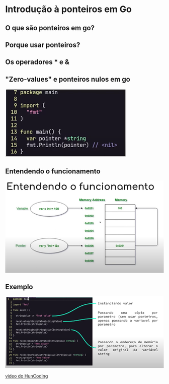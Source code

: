 # Introdução à ponteiros em Go

## O que são ponteiros em go?


## Porque usar ponteiros?


## Os operadores * e &


## "Zero-values" e ponteiros nulos em go

![ponteiro nulo](ponteiro-nulo.png)

## Entendendo o funcionamento
![entendendo o funcionamento](ponteiro-1.png)

## Exemplo
![exemplo 1](exemplo-1.png)

[video do HunCoding](https://www.youtube.com/watch?v=FLIWsfS9gTg&ab_channel=HunCoding)